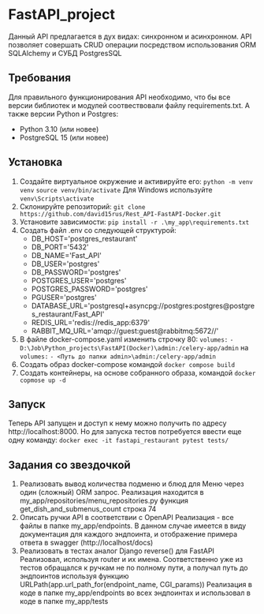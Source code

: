 # FastAPI_project

Данный API предлагается в дух видах: синхронном и асинхронном.
API позволяет совершать CRUD операции посредством использования ORM SQLAlchemy
и СУБД PostgresSQL

## Требования
Для правильного функционирования API необходимо, что бы
все версии библиотек и модулей соотвествовали файлу requirements.txt.
А также версии Python и Postgres:
- Python 3.10 (или новее)
- PostgreSQL 15 (или новее)

## Установка
1. Создайте виртуальное окружение и активируйте его:
`python -m venv venv`
`source venv/bin/activate`
Для Windows используйте `venv\Scripts\activate`
3. Склонируйте репозиторий:
`git clone https://github.com/david15rus/Rest_API-FastAPI-Docker.git`
4. Установите зависимости:
`pip install -r .\my_app\requirements.txt`
5. Создать файл .env со следующей структурой:
    - DB_HOST='postgres_restaurant'
    - DB_PORT='5432'
    - DB_NAME='Fast_API'
    - DB_USER='postgres'
    - DB_PASSWORD='postgres'
    - POSTGRES_USER='postgres'
    - POSTGRES_PASSWORD='postgres'
    - PGUSER='postgres'
    - DATABASE_URL='postgresql+asyncpg://postgres:postgres@postgres_restaurant/Fast_API'
    - REDIS_URL='redis://redis_app:6379'
    - RABBIT_MQ_URL='amqp://guest:guest@rabbitmq:5672//'
6. В файле docker-compose.yaml изменить строчку 80:
    `volumes:`
      `- D:\Job\Python_projects\FastAPI(Docker)\admin:/celery-app/admin`
на
    `volumes:`
      `- <Путь до папки admin>\admin:/celery-app/admin`
6. Cоздать образ docker-compose командой
`docker compose build`
7. Создать контейнеры, на основе собранного образа, командой
`docker copmose up -d`
## Запуск
Теперь API запущен и доступ к нему можно получить по адресу http://localhost:8000.
Но для запуска тестов потребуется ввести еще одну команду:
`docker exec -it fastapi_restaurant pytest tests/`


## Задания со звездочкой
1) Реализовать вывод количества подменю и блюд для Меню через один (сложный) ORM запрос.
Реализация находится в my_app/repositories/menu_repositories.py функция get_dish_and_submenus_count
строка 74
2) Описать ручки API в соответствии с OpenAPI
Реализация - все файлы в папке my_app/endpoints. В данном случае имеется в виду документация для каждого
эндпоинта, и отображение примера ответа в swagger (http://localhost/docs)
3) Реализовать в тестах аналог Django reverse() для FastAPI
Реализовал, используя router и их имена. Соответственно уже из тестов обращался к ручкам не по полному пути,
а получал путь до эндпоинтов используя функцию URLPath(app.url_path_for(endpoint_name, CGI_params))
Реализация в коде в папке my_app/endpoints во всех эндпоинтах и использовал в коде в папке
my_app/tests
